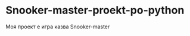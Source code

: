 Snooker-master-proekt-po-python
===============================
Моя проект е игра казва Snooker-master 
